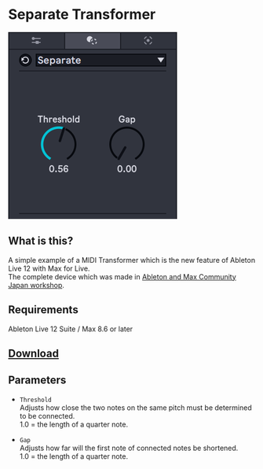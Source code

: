 # Separate Transformer

![the thumbnail of Separate Transformation](separate-transform.png)

## What is this?

A simple example of a MIDI Transformer which is the new feature of Ableton Live 12 with Max for Live.<br>
The complete device which was made in [Ableton and Max Community Japan workshop](https://amcj-050.peatix.com/).

## Requirements
Ableton Live 12 Suite / Max 8.6 or later

## [Download](https://github.com/h1data/M4L-MIDI-tool-examples/raw/main/separate-transform/Separate.amxd)

## Parameters

* `Threshold`<br>
Adjusts how close the two notes on the same pitch must be determined to be connected.<br>
1.0 = the length of a quarter note.

* `Gap`<br>
Adjusts how far will the first note of connected notes be shortened.<br>
1.0 = the length of a quarter note.
